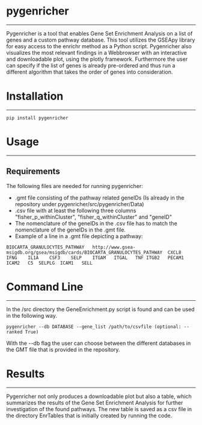 # pygenricher
---
Pygenricher is a tool that enables Gene Set Enrichment Analysis on a list of genes and a custom pathway database. This tool utilizes the GSEApy library for
easy access to the enrichr method as a Python script. Pygenricher also visualizes the most relevant findings in a Webbrowser with an interactive and downloadable
plot, using the plotly framework. Furthermore the user can specify if the list of genes is already pre-ordered and thus run a different algorithm that takes
the order of genes into consideration.

# Installation
---
```
pip install pygenricher
```

# Usage
---
## Requirements
The following files are needed for running pygenricher:

* .gmt file consisting of the pathway related geneIDs (Is already in the repository under pygenricher/src/pygenricher/Data)
* .csv file with at least the following three columns "fisher_p_withinCluster", "fisher_q_withinCluster" and "geneID"
* The nomenclature of the geneIDs in the .csv file has to match the nomenclature of the geneIDs in the .gmt file.
* Example of a line in a .gmt file depicting a pathway:

```
BIOCARTA_GRANULOCYTES_PATHWAY	http://www.gsea-msigdb.org/gsea/msigdb/cards/BIOCARTA_GRANULOCYTES_PATHWAY	CXCL8	IFNG	IL1A	CSF3	SELP	ITGAM	ITGAL	TNF	ITGB2	PECAM1	ICAM2	C5	SELPLG	ICAM1	SELL											
```


# Command Line
---
In the /src directory the GeneEnrichment.py script is found and can be used in the following way.
```
pygenricher --db DATABASE --gene_list /path/to/csvfile (optional: --ranked True)
```
With the --db flag the user can choose between the different databases in the GMT file that is provided in the repository.
# Results
---

Pygenricher not only produces a downloadable plot but also a table, which summarizes the results of the Gene Set Enrichment Analysis for further investigation
of the found pathways. The new table is saved as a csv file in the directory EnrTables that is initially created by running the code.
